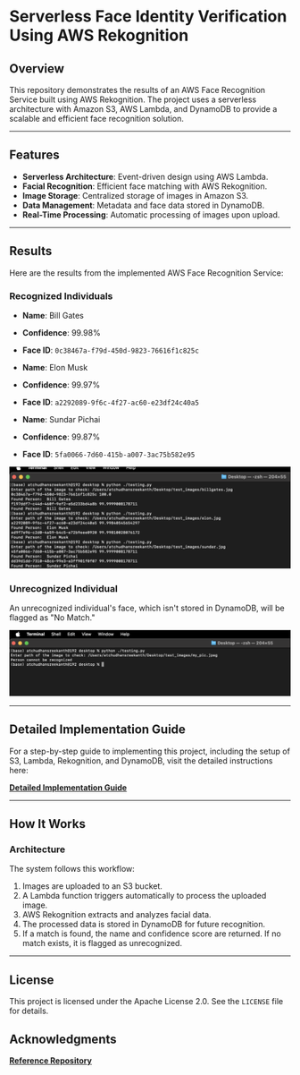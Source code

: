 # Serverless Face Identity Verification Using AWS Rekognition

## Overview

This repository demonstrates the results of an AWS Face Recognition Service built using AWS Rekognition. The project uses a serverless architecture with Amazon S3, AWS Lambda, and DynamoDB to provide a scalable and efficient face recognition solution.

---

## Features

- **Serverless Architecture**: Event-driven design using AWS Lambda.
- **Facial Recognition**: Efficient face matching with AWS Rekognition.
- **Image Storage**: Centralized storage of images in Amazon S3.
- **Data Management**: Metadata and face data stored in DynamoDB.
- **Real-Time Processing**: Automatic processing of images upon upload.

---

## Results

Here are the results from the implemented AWS Face Recognition Service:

### Recognized Individuals
- **Name**: Bill Gates
- **Confidence**: 99.98%
- **Face ID**: `0c38467a-f79d-450d-9823-76616f1c825c`

- **Name**: Elon Musk
- **Confidence**: 99.97%
- **Face ID**: `a2292089-9f6c-4f27-ac60-e23df24c40a5`

- **Name**: Sundar Pichai
- **Confidence**: 99.87%
- **Face ID**: `5fa0066-7d60-415b-a007-3ac75b582e95`




![Elon Recognized](./recognised_screenshot.png)

### Unrecognized Individual
An unrecognized individual's face, which isn't stored in DynamoDB, will be flagged as "No Match."

![Unrecognized Face](./not-recognised-screenshot.png)

---

## Detailed Implementation Guide

For a step-by-step guide to implementing this project, including the setup of S3, Lambda, Rekognition, and DynamoDB, visit the detailed instructions here:

[**Detailed Implementation Guide**](https://drive.google.com/file/d/1TmMDrUm_yZjUceKGI8ZaQSDpnrtCfV0G/view)

---

## How It Works

### Architecture
The system follows this workflow:
1. Images are uploaded to an S3 bucket.
2. A Lambda function triggers automatically to process the uploaded image.
3. AWS Rekognition extracts and analyzes facial data.
4. The processed data is stored in DynamoDB for future recognition.
5. If a match is found, the name and confidence score are returned. If no match exists, it is flagged as unrecognized.

---

## License

This project is licensed under the Apache License 2.0. See the `LICENSE` file for details.

## Acknowledgments
[**Reference Repository**](https://github.com/teja156/amazon-rekognition-example/tree/main)
